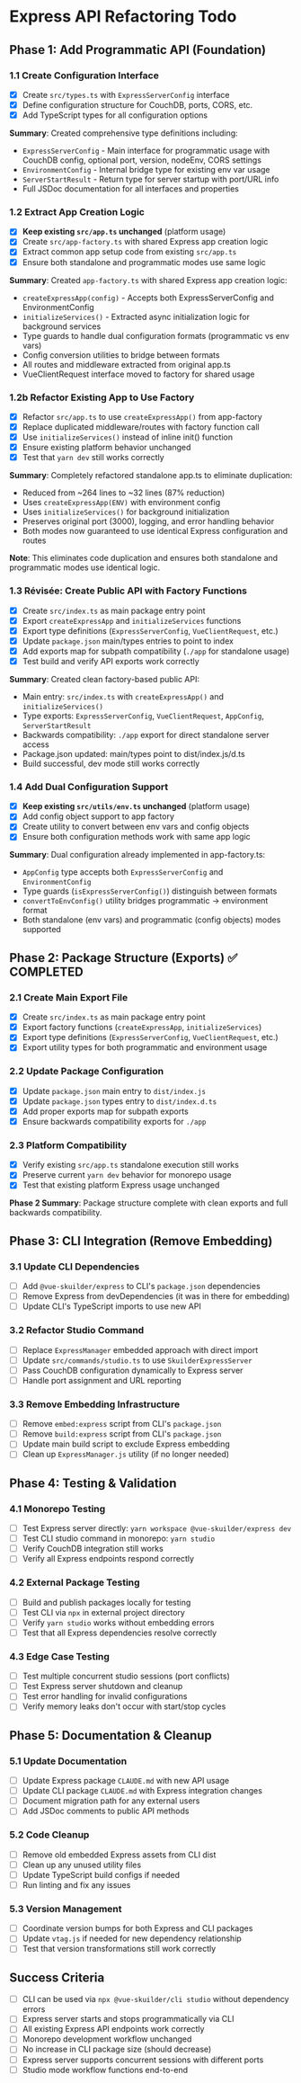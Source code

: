 # Express API Refactoring Todo

## Phase 1: Add Programmatic API (Foundation)

### 1.1 Create Configuration Interface
- [x] Create `src/types.ts` with `ExpressServerConfig` interface
- [x] Define configuration structure for CouchDB, ports, CORS, etc.
- [x] Add TypeScript types for all configuration options

**Summary**: Created comprehensive type definitions including:
- `ExpressServerConfig` - Main interface for programmatic usage with CouchDB config, optional port, version, nodeEnv, CORS settings
- `EnvironmentConfig` - Internal bridge type for existing env var usage
- `ServerStartResult` - Return type for server startup with port/URL info
- Full JSDoc documentation for all interfaces and properties

### 1.2 Extract App Creation Logic
- [x] **Keep existing `src/app.ts` unchanged** (platform usage)
- [x] Create `src/app-factory.ts` with shared Express app creation logic
- [x] Extract common app setup code from existing `src/app.ts`
- [x] Ensure both standalone and programmatic modes use same logic

**Summary**: Created `app-factory.ts` with shared Express app creation logic:
- `createExpressApp(config)` - Accepts both ExpressServerConfig and EnvironmentConfig
- `initializeServices()` - Extracted async initialization logic for background services
- Type guards to handle dual configuration formats (programmatic vs env vars)
- Config conversion utilities to bridge between formats
- All routes and middleware extracted from original app.ts
- VueClientRequest interface moved to factory for shared usage

### 1.2b Refactor Existing App to Use Factory
- [x] Refactor `src/app.ts` to use `createExpressApp()` from app-factory
- [x] Replace duplicated middleware/routes with factory function call
- [x] Use `initializeServices()` instead of inline init() function
- [x] Ensure existing platform behavior unchanged
- [x] Test that `yarn dev` still works correctly

**Summary**: Completely refactored standalone app.ts to eliminate duplication:
- Reduced from ~264 lines to ~32 lines (87% reduction)
- Uses `createExpressApp(ENV)` with environment config
- Uses `initializeServices()` for background initialization
- Preserves original port (3000), logging, and error handling behavior
- Both modes now guaranteed to use identical Express configuration and routes

**Note**: This eliminates code duplication and ensures both standalone and programmatic modes use identical logic.

### 1.3 Révisée: Create Public API with Factory Functions
- [x] Create `src/index.ts` as main package entry point
- [x] Export `createExpressApp` and `initializeServices` functions
- [x] Export type definitions (`ExpressServerConfig`, `VueClientRequest`, etc.)
- [x] Update `package.json` main/types entries to point to index
- [x] Add exports map for subpath compatibility (`./app` for standalone usage)
- [x] Test build and verify API exports work correctly

**Summary**: Created clean factory-based public API:
- Main entry: `src/index.ts` with `createExpressApp()` and `initializeServices()` 
- Type exports: `ExpressServerConfig`, `VueClientRequest`, `AppConfig`, `ServerStartResult`
- Backwards compatibility: `./app` export for direct standalone server access
- Package.json updated: main/types point to dist/index.js/d.ts
- Build successful, dev mode still works correctly

### 1.4 Add Dual Configuration Support
- [x] **Keep existing `src/utils/env.ts` unchanged** (platform usage)
- [x] Add config object support to app factory
- [x] Create utility to convert between env vars and config objects
- [x] Ensure both configuration methods work with same app logic

**Summary**: Dual configuration already implemented in app-factory.ts:
- `AppConfig` type accepts both `ExpressServerConfig` and `EnvironmentConfig`
- Type guards (`isExpressServerConfig()`) distinguish between formats
- `convertToEnvConfig()` utility bridges programmatic → environment format
- Both standalone (env vars) and programmatic (config objects) modes supported

## Phase 2: Package Structure (Exports) ✅ COMPLETED

### 2.1 Create Main Export File
- [x] Create `src/index.ts` as main package entry point
- [x] Export factory functions (`createExpressApp`, `initializeServices`)
- [x] Export type definitions (`ExpressServerConfig`, `VueClientRequest`, etc.)
- [x] Export utility types for both programmatic and environment usage

### 2.2 Update Package Configuration
- [x] Update `package.json` main entry to `dist/index.js`
- [x] Update `package.json` types entry to `dist/index.d.ts`
- [x] Add proper exports map for subpath exports
- [x] Ensure backwards compatibility exports for `./app`

### 2.3 Platform Compatibility  
- [x] Verify existing `src/app.ts` standalone execution still works
- [x] Preserve current `yarn dev` behavior for monorepo usage
- [x] Test that existing platform Express usage unchanged

**Phase 2 Summary**: Package structure complete with clean exports and full backwards compatibility.

## Phase 3: CLI Integration (Remove Embedding)

### 3.1 Update CLI Dependencies
- [ ] Add `@vue-skuilder/express` to CLI's `package.json` dependencies
- [ ] Remove Express from devDependencies (it was in there for embedding)
- [ ] Update CLI's TypeScript imports to use new API

### 3.2 Refactor Studio Command
- [ ] Replace `ExpressManager` embedded approach with direct import
- [ ] Update `src/commands/studio.ts` to use `SkuilderExpressServer`
- [ ] Pass CouchDB configuration dynamically to Express server
- [ ] Handle port assignment and URL reporting

### 3.3 Remove Embedding Infrastructure
- [ ] Remove `embed:express` script from CLI's `package.json`
- [ ] Remove `build:express` script from CLI's `package.json`
- [ ] Update main build script to exclude Express embedding
- [ ] Clean up `ExpressManager.js` utility (if no longer needed)

## Phase 4: Testing & Validation

### 4.1 Monorepo Testing
- [ ] Test Express server directly: `yarn workspace @vue-skuilder/express dev`
- [ ] Test CLI studio command in monorepo: `yarn studio`
- [ ] Verify CouchDB integration still works
- [ ] Verify all Express endpoints respond correctly

### 4.2 External Package Testing
- [ ] Build and publish packages locally for testing
- [ ] Test CLI via `npx` in external project directory
- [ ] Verify `yarn studio` works without embedding errors
- [ ] Test that all Express dependencies resolve correctly

### 4.3 Edge Case Testing
- [ ] Test multiple concurrent studio sessions (port conflicts)
- [ ] Test Express server shutdown and cleanup
- [ ] Test error handling for invalid configurations
- [ ] Verify memory leaks don't occur with start/stop cycles

## Phase 5: Documentation & Cleanup

### 5.1 Update Documentation
- [ ] Update Express package `CLAUDE.md` with new API usage
- [ ] Update CLI package `CLAUDE.md` with Express integration changes
- [ ] Document migration path for any external users
- [ ] Add JSDoc comments to public API methods

### 5.2 Code Cleanup
- [ ] Remove old embedded Express assets from CLI dist
- [ ] Clean up any unused utility files
- [ ] Update TypeScript build configs if needed
- [ ] Run linting and fix any issues

### 5.3 Version Management
- [ ] Coordinate version bumps for both Express and CLI packages
- [ ] Update `vtag.js` if needed for new dependency relationship
- [ ] Test that version transformations still work correctly

## Success Criteria

- [ ] CLI can be used via `npx @vue-skuilder/cli studio` without dependency errors
- [ ] Express server starts and stops programmatically via CLI
- [ ] All existing Express API endpoints work correctly
- [ ] Monorepo development workflow unchanged
- [ ] No increase in CLI package size (should decrease)
- [ ] Express server supports concurrent sessions with different ports
- [ ] Studio mode workflow functions end-to-end